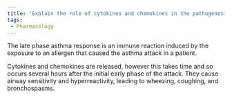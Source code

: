 ```yaml
---
title: "Explain the role of cytokines and chemokines in the pathogenesis of asthma and how they contribute to the late phase response."
tags:
 - Pharmacology
---
```

The late phase asthma response is an immune reaction induced by the exposure to an allergen that caused the asthma attack in a patient. 

Cytokines and chemokines are released, however this takes time and so occurs several hours after the initial early phase of the attack. They cause airway sensitivity and hyperreactivity, leading to wheezing, coughing, and bronchospasms. 
